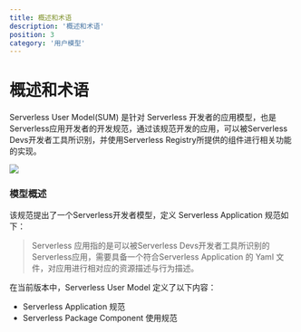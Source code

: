 ```yaml
---
title: 概述和术语
description: '概述和术语'
position: 3
category: '用户模型'
---
```

# 概述和术语

Serverless User Model(SUM) 是针对 Serverless 开发者的应用模型，也是Serverless应用开发者的开发规范，通过该规范开发的应用，可以被Serverless Devs开发者工具所识别，并使用Serverless Registry所提供的组件进行相关功能的实现。

![](https://serverless-article-picture.oss-cn-hangzhou.aliyuncs.com/1631934027954_20210918030028156081.png)


### 模型概述

该规范提出了一个Serverless开发者模型，定义 Serverless Application 规范如下：

> Serverless 应用指的是可以被Serverless Devs开发者工具所识别的Serverless应用，需要具备一个符合Serverless Application 的 Yaml 文件，对应用进行相对应的资源描述与行为描述。

在当前版本中，Serverless User Model 定义了以下内容：
- Serverless Application 规范
- Serverless Package Component 使用规范